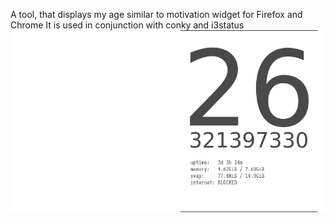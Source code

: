 A tool, that displays my age similar to 
motivation widget for Firefox and Chrome
It is used in conjunction with conky and i3status 
![Sample screen](https://raw.githubusercontent.com/MichaelLeachim/myage/master/screen.png)






